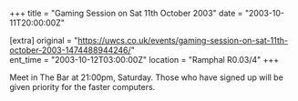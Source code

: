 +++
title = "Gaming Session on Sat 11th October 2003"
date = "2003-10-11T20:00:00Z"

[extra]
original = "https://uwcs.co.uk/events/gaming-session-on-sat-11th-october-2003-1474488944246/"    
ent_time = "2003-10-12T03:00:00Z"
location = "Ramphal R0.03/4"
+++

Meet in The Bar at 21:00pm, Saturday. Those who have signed up will be given priority for the faster computers.

